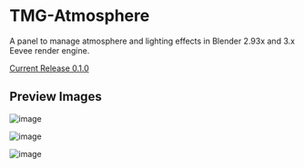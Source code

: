# TMG-Atmosphere
A panel to manage atmosphere and lighting effects in Blender 2.93x and 3.x Eevee render engine.

[Current Release 0.1.0](https://github.com/Mainman002/TMG-Atmosphere/releases/tag/0.1.0)

## Preview Images
![image](https://user-images.githubusercontent.com/11281480/163539113-4f4211dd-ec22-4be9-b470-e86d53572649.png)

![image](https://user-images.githubusercontent.com/11281480/163505930-b720de15-f4f1-43b9-9d09-5b4073e048b9.png)

![image](https://user-images.githubusercontent.com/11281480/163505946-e0ce40dc-cec5-444e-8d1c-311b4e45d789.png)

